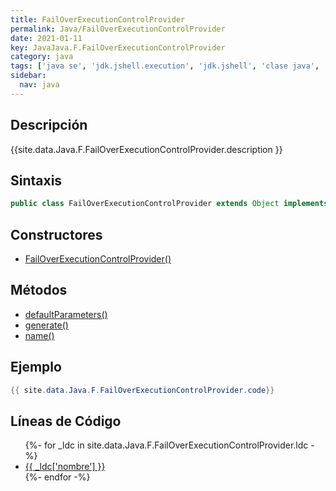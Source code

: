 ```yaml
---
title: FailOverExecutionControlProvider
permalink: Java/FailOverExecutionControlProvider
date: 2021-01-11
key: JavaJava.F.FailOverExecutionControlProvider
category: java
tags: ['java se', 'jdk.jshell.execution', 'jdk.jshell', 'clase java', 'Java 9']
sidebar: 
  nav: java
---
```


## Descripción
{{site.data.Java.F.FailOverExecutionControlProvider.description }}

## Sintaxis
~~~java
public class FailOverExecutionControlProvider extends Object implements ExecutionControlProvider
~~~

## Constructores
* [FailOverExecutionControlProvider()](/Java/FailOverExecutionControlProvider/FailOverExecutionControlProvider/)

## Métodos
* [defaultParameters()](/Java/FailOverExecutionControlProvider/defaultParameters)
* [generate()](/Java/FailOverExecutionControlProvider/generate)
* [name()](/Java/FailOverExecutionControlProvider/name)

## Ejemplo
~~~java
{{ site.data.Java.F.FailOverExecutionControlProvider.code}}
~~~

## Líneas de Código
<ul>
{%- for _ldc in site.data.Java.F.FailOverExecutionControlProvider.ldc -%}
   <li>
       <a href="{{_ldc['url'] }}">{{ _ldc['nombre'] }}</a>
   </li>
{%- endfor -%}
</ul>
